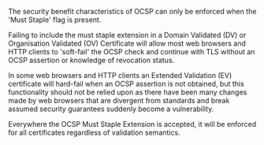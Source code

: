 The security benefit characteristics of OCSP can only be enforced when the 'Must Staple' flag is present.

Failing to include the must staple extension in a Domain Validated (DV) or Organisation Validated (OV) Certificate will allow most web browsers and HTTP clients to 'soft-fail' the OCSP check and continue with TLS without an OCSP assertion or knowledge of revocation status.

In some web browsers and HTTP clients an Extended Validation (EV) certificate will hard-fail when an OCSP assertion is not obtained, but this functionality should not be relied upon as there have been many changes made by web browsers that are divergent from standards and break assumed security guarantees suddenly become a vulnerability.

Everywhere the OCSP Must Staple Extension is accepted, it will be enforced for all certificates regardless of validation semantics.